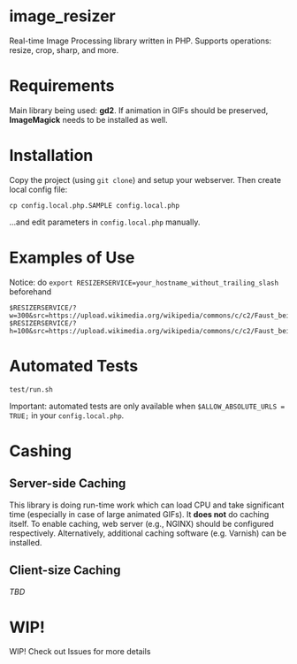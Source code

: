 # image_resizer
Real-time Image Processing library written in PHP. Supports operations: resize, crop, sharp, and more.

Requirements
===
Main library being used: **gd2**. If animation in GIFs should be preserved, **ImageMagick** needs to be installed as well.

Installation
===
Copy the project (using `git clone`) and setup your webserver. Then create local config file:
```
cp config.local.php.SAMPLE config.local.php
```
…and edit parameters in `config.local.php` manually.

Examples of Use
===
Notice: do `export RESIZERSERVICE=your_hostname_without_trailing_slash` beforehand
```
$RESIZERSERVICE/?w=300&src=https://upload.wikimedia.org/wikipedia/commons/c/c2/Faust_bei_der_Arbeit.JPG
$RESIZERSERVICE/?h=100&src=https://upload.wikimedia.org/wikipedia/commons/c/c2/Faust_bei_der_Arbeit.JPG
```

Automated Tests
===
```
test/run.sh
```
Important: automated tests are only available when `$ALLOW_ABSOLUTE_URLS = TRUE;` in your `config.local.php`.

Cashing
===

Server-side Caching
---
This library is doing run-time work which can load CPU and take significant time (especially in case of large animated GIFs). It **does not** do caching itself. To enable caching, web server (e.g., NGINX) should be configured respectively. Alternatively, additional caching software (e.g. Varnish) can be installed.

Client-size Caching
---
*TBD*

WIP!
===
WIP!
Check out Issues for more details
